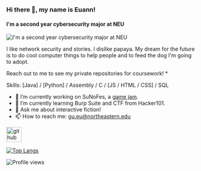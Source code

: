 ### Hi there 👋, my name is Euann!
#### I'm a second year cybersecurity major at NEU
![I'm a second year cybersecurity major at NEU](https://arturssmirnovs.github.io/github-profile-readme-generator/images/banner.png)

I like network security and stories. I dislike papaya. My dream for the future is to do cool computer things to help people and to feed the dog I'm going to adopt.

Reach out to me to see my private repositories for coursework! *

Skills: [Java] / [Python] / Assembly / C / [JS / HTML / CSS] / SQL

- 🔭 I’m currently working on SuNoFes, a [game jam](https://itch.io/jam/sunofes22). 
- 🌱 I’m currently learning Burp Suite and CTF from Hacker101.
- 💬 Ask me about interactive fiction! 
- 📫 How to reach me: gu.eu@northeastern.edu 


[<img src='https://cdn.jsdelivr.net/npm/simple-icons@3.0.1/icons/github.svg' alt='github' height='40'>](https://github.com/EuannGu)  

[![Top Langs](https://github-readme-stats.vercel.app/api/top-langs/?username=EuannGu)](https://github.com/anuraghazra/github-readme-stats)

![Profile views](https://gpvc.arturio.dev/EuannGu)  

<!--
**EuannGu/EuannGu** is a ✨ _special_ ✨ repository because its `README.md` (this file) appears on your GitHub profile.

Here are some ideas to get you started:

- 🔭 I’m currently working on ...
- 🌱 I’m currently learning ...
- 👯 I’m looking to collaborate on ...
- 🤔 I’m looking for help with ...
- 💬 Ask me about ...
- 📫 How to reach me: ...
- 😄 Pronouns: ...
- ⚡ Fun fact: ...
-->

<!--
comment that doesn't show up in the doc??
-->
